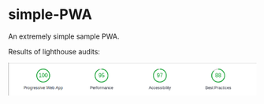 # simple-PWA

An extremely simple sample PWA.

Results of lighthouse audits:

![Lighthouse Results](Selection_065.png)
